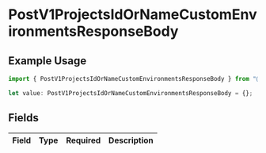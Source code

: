 # PostV1ProjectsIdOrNameCustomEnvironmentsResponseBody

## Example Usage

```typescript
import { PostV1ProjectsIdOrNameCustomEnvironmentsResponseBody } from "@vercel/sdk/models/postv1projectsidornamecustomenvironmentsop.js";

let value: PostV1ProjectsIdOrNameCustomEnvironmentsResponseBody = {};
```

## Fields

| Field       | Type        | Required    | Description |
| ----------- | ----------- | ----------- | ----------- |